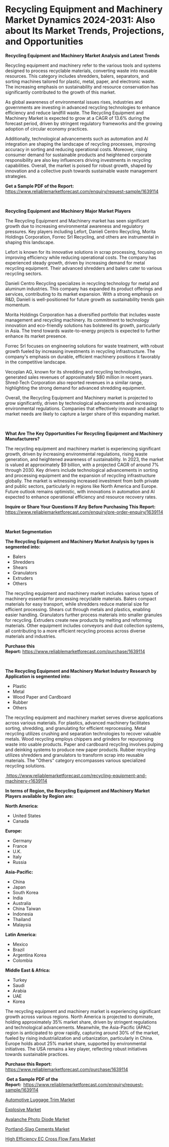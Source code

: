 <p><h1>Recycling Equipment and Machinery Market Dynamics 2024-2031: Also about Its Market Trends, Projections, and Opportunities</h1></p><p><strong>Recycling Equipment and Machinery Market Analysis and Latest Trends</strong></p>
<p><p>Recycling equipment and machinery refer to the various tools and systems designed to process recyclable materials, converting waste into reusable resources. This category includes shredders, balers, separators, and sorting machines tailored for plastic, metal, paper, and electronic waste. The increasing emphasis on sustainability and resource conservation has significantly contributed to the growth of this market.</p><p>As global awareness of environmental issues rises, industries and governments are investing in advanced recycling technologies to enhance efficiency and reduce landfill waste. The Recycling Equipment and Machinery Market is expected to grow at a CAGR of 13.6% during the forecast period, driven by stringent regulatory frameworks and the growing adoption of circular economy practices. </p><p>Additionally, technological advancements such as automation and AI integration are shaping the landscape of recycling processes, improving accuracy in sorting and reducing operational costs. Moreover, rising consumer demand for sustainable products and heightened corporate responsibility are also key influencers driving investments in recycling capabilities. Overall, the market is poised for robust growth, shaped by innovation and a collective push towards sustainable waste management strategies.</p></p>
<p><strong>Get a Sample PDF of the Report:&nbsp;</strong> <a href="https://www.reliablemarketforecast.com/enquiry/request-sample/1639114?utm_campaign=1170&utm_medium=2&utm_source=Github&utm_content=ia&utm_term=02102024&utm_id=recycling-equipment-and-machinery">https://www.reliablemarketforecast.com/enquiry/request-sample/1639114</a></p>
<p>&nbsp;</p>
<p><strong>Recycling Equipment and Machinery Major Market Players</strong></p>
<p><p>The Recycling Equipment and Machinery market has seen significant growth due to increasing environmental awareness and regulatory pressures. Key players including Lefort, Danieli Centro Recycling, Morita Holdings Corporation, Forrec Srl Recycling, and others are instrumental in shaping this landscape.</p><p>Lefort is known for its innovative solutions in scrap processing, focusing on improving efficiency while reducing operational costs. The company has experienced steady growth, driven by increasing demand for metal recycling equipment. Their advanced shredders and balers cater to various recycling sectors.</p><p>Danieli Centro Recycling specializes in recycling technology for metal and aluminum industries. This company has expanded its product offerings and services, contributing to its market expansion. With a strong emphasis on R&D, Danieli is well-positioned for future growth as sustainability trends gain momentum.</p><p>Morita Holdings Corporation has a diversified portfolio that includes waste management and recycling machinery. Its commitment to technology innovation and eco-friendly solutions has bolstered its growth, particularly in Asia. The trend towards waste-to-energy projects is expected to further enhance its market presence.</p><p>Forrec Srl focuses on engineering solutions for waste treatment, with robust growth fueled by increasing investments in recycling infrastructure. The company's emphasis on durable, efficient machinery positions it favorably in the competitive landscape.</p><p>Vecoplan AG, known for its shredding and recycling technologies, generated sales revenues of approximately $80 million in recent years. Shred-Tech Corporation also reported revenues in a similar range, highlighting the strong demand for advanced shredding equipment.</p><p>Overall, the Recycling Equipment and Machinery market is projected to grow significantly, driven by technological advancements and increasing environmental regulations. Companies that effectively innovate and adapt to market needs are likely to capture a larger share of this expanding market.</p></p>
<p>&nbsp;</p>
<p><strong>What Are The Key Opportunities For Recycling Equipment and Machinery Manufacturers?</strong></p>
<p><p>The recycling equipment and machinery market is experiencing significant growth, driven by increasing environmental regulations, rising waste generation, and heightened awareness of sustainability. In 2023, the market is valued at approximately $9 billion, with a projected CAGR of around 7% through 2030. Key drivers include technological advancements in sorting and processing equipment and the expansion of recycling infrastructure globally. The market is witnessing increased investment from both private and public sectors, particularly in regions like North America and Europe. Future outlook remains optimistic, with innovations in automation and AI expected to enhance operational efficiency and resource recovery rates.</p></p>
<p><strong>Inquire or Share Your Questions If Any Before Purchasing This Report:</strong> <a href="https://www.reliablemarketforecast.com/enquiry/pre-order-enquiry/1639114?utm_campaign=1170&utm_medium=2&utm_source=Github&utm_content=ia&utm_term=02102024&utm_id=recycling-equipment-and-machinery">https://www.reliablemarketforecast.com/enquiry/pre-order-enquiry/1639114</a></p>
<p>&nbsp;</p>
<p><strong>Market Segmentation</strong></p>
<p><strong>The Recycling Equipment and Machinery Market Analysis by types is segmented into:</strong></p>
<p><ul><li>Balers</li><li>Shredders</li><li>Shears</li><li>Granulators</li><li>Extruders</li><li>Others</li></ul></p>
<p><p>The recycling equipment and machinery market includes various types of machinery essential for processing recyclable materials. Balers compact materials for easy transport, while shredders reduce material size for efficient processing. Shears cut through metals and plastics, enabling easier handling. Granulators further process materials into smaller granules for recycling. Extruders create new products by melting and reforming materials. Other equipment includes conveyors and dust collection systems, all contributing to a more efficient recycling process across diverse materials and industries.</p></p>
<p><strong>Purchase this Report:&nbsp;</strong><a href="https://www.reliablemarketforecast.com/purchase/1639114?utm_campaign=1170&utm_medium=2&utm_source=Github&utm_content=ia&utm_term=02102024&utm_id=recycling-equipment-and-machinery">https://www.reliablemarketforecast.com/purchase/1639114</a></p>
<p>&nbsp;</p>
<p><strong>The Recycling Equipment and Machinery Market Industry Research by Application is segmented into:</strong></p>
<p><ul><li>Plastic</li><li>Metal</li><li>Wood Paper and Cardboard</li><li>Rubber</li><li>Others</li></ul></p>
<p><p>The recycling equipment and machinery market serves diverse applications across various materials. For plastics, advanced machinery facilitates sorting, shredding, and granulating for efficient reprocessing. Metal recycling utilizes crushing and separation technologies to recover valuable metals. Wood recycling employs chippers and grinders for repurposing waste into usable products. Paper and cardboard recycling involves pulping and deinking systems to produce new paper products. Rubber recycling utilizes shredders and granulators to transform scrap into reusable materials. The "Others" category encompasses various specialized recycling solutions.</p></p>
<p><a href="https://www.reliablemarketforecast.com/recycling-equipment-and-machinery-r1639114?utm_campaign=1170&utm_medium=2&utm_source=Github&utm_content=ia&utm_term=02102024&utm_id=recycling-equipment-and-machinery">&nbsp;https://www.reliablemarketforecast.com/recycling-equipment-and-machinery-r1639114</a></p>
<p><strong>In terms of Region, the Recycling Equipment and Machinery Market Players available by Region are:</strong></p>
<p>
    <p> <strong> North America: </strong>
        <ul>
            <li>United States</li>
            <li>Canada</li>
        </ul>
        </p> 
    <p> <strong> Europe: </strong>
        <ul>
            <li>Germany</li>
            <li>France</li>
            <li>U.K.</li>
            <li>Italy</li>
            <li>Russia</li>
        </ul>
        </p> 
    <p> <strong> Asia-Pacific: </strong>
        <ul>
            <li>China</li>
            <li>Japan</li>
            <li>South Korea</li>
            <li>India</li>
            <li>Australia</li>
            <li>China Taiwan</li>
            <li>Indonesia</li>
            <li>Thailand</li>
            <li>Malaysia</li>
        </ul>
        </p> 
    <p> <strong> Latin America: </strong>
        <ul>
            <li>Mexico</li>
            <li>Brazil</li>
            <li>Argentina Korea</li>
            <li>Colombia</li>
        </ul>
        </p> 
    <p> <strong> Middle East & Africa: </strong>
        <ul>
            <li>Turkey</li>
            <li>Saudi</li>
            <li>Arabia</li>
            <li>UAE</li>
            <li>Korea</li>
        </ul>
    </p>
    </p>
<p><p>The recycling equipment and machinery market is experiencing significant growth across various regions. North America is projected to dominate, holding approximately 35% market share, driven by stringent regulations and technological advancements. Meanwhile, the Asia-Pacific (APAC) region is anticipated to grow rapidly, capturing around 30% of the market, fueled by rising industrialization and urbanization, particularly in China. Europe holds about 25% market share, supported by environmental initiatives. The USA remains a key player, reflecting robust initiatives towards sustainable practices.</p></p>
<p><strong>Purchase this Report: </strong><a href="https://www.reliablemarketforecast.com/purchase/1639114?utm_campaign=1170&utm_medium=2&utm_source=Github&utm_content=ia&utm_term=02102024&utm_id=recycling-equipment-and-machinery">https://www.reliablemarketforecast.com/purchase/1639114</a></p>
<p>&nbsp;<strong>Get a Sample PDF of the Report:&nbsp;&nbsp;</strong><a href="https://www.reliablemarketforecast.com/enquiry/request-sample/1639114?utm_campaign=1170&utm_medium=2&utm_source=Github&utm_content=ia&utm_term=02102024&utm_id=recycling-equipment-and-machinery">https://www.reliablemarketforecast.com/enquiry/request-sample/1639114</a></p>
<p><strong></strong></p>
<p><p><a href="https://issuu.com/reportprime-2/docs/automotive-luggage-trim-market-size_ab52bfeb91f688?utm_campaign=1170&utm_medium=2&utm_source=Github&utm_content=ia&utm_term=02102024&utm_id=recycling-equipment-and-machinery">Automotive Luggage Trim Market</a></p><p><a href="https://www.linkedin.com/pulse/explosive-market-research-report-forecast-growth-prospects-1sx7e?utm_campaign=1170&utm_medium=2&utm_source=Github&utm_content=ia&utm_term=02102024&utm_id=recycling-equipment-and-machinery">Explosive Market</a></p><p><a href="https://www.linkedin.com/pulse/global-avalanche-photo-diode-market-trends-insights-growth-20u8e?trackingId=v0GZMZYwSB68MLyx%2F5pQlg%3D%3D&utm_campaign=1170&utm_medium=2&utm_source=Github&utm_content=ia&utm_term=02102024&utm_id=recycling-equipment-and-machinery">Avalanche Photo Diode Market</a></p><p><a href="https://github.com/sofayahoo2023/Market-Research-Report-List-6/blob/main/portland-slag-cements-market.md?utm_campaign=1170&utm_medium=2&utm_source=Github&utm_content=ia&utm_term=02102024&utm_id=recycling-equipment-and-machinery">Portland-Slag Cements Market</a></p><p><a href="https://issuu.com/reportprime-2/docs/high-efficiency-ec-cross-flow-fans-_3727e0ed78a894?utm_campaign=1170&utm_medium=2&utm_source=Github&utm_content=ia&utm_term=02102024&utm_id=recycling-equipment-and-machinery">High Efficiency EC Cross Flow Fans Market</a></p></p>